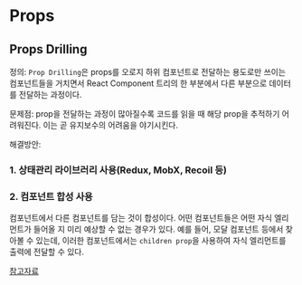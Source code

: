 # Props

## Props Drilling

정의: `Prop Drilling`은 props를 오로지 하위 컴포넌트로 전달하는 용도로만 쓰이는 컴포넌트들을 거치면서 React Component 트리의 한 부분에서 다른 부분으로 데이터를 전달하는 과정이다.

문제점: prop을 전달하는 과정이 많아질수록 코드를 읽을 때 해당 prop을 추적하기 어려워진다. 이는 곧 유지보수의 어려움을 야기시킨다.

해결방안:

### 1. 상태관리 라이브러리 사용(Redux, MobX, Recoil 등)

### 2. 컴포넌트 합성 사용

컴포넌트에서 다른 컴포넌트를 담는 것이 합성이다.
어떤 컴포넌트들은 어떤 자식 엘리먼트가 들어올 지 미리 예상할 수 없는 경우가 있다. 예를 들어, 모달 컴포넌트 등에서 찾아볼 수 있는데, 이러한 컴포넌트에서는 `children prop`을 사용하여 자식 엘리먼트를 출력에 전달할 수 있다.

[참고자료](https://velog.io/@jangws/React-Context%EA%B0%80-%EA%BC%AD-%ED%95%84%EC%9A%94%ED%95%A0%EA%B9%8C-%EC%BB%B4%ED%8F%AC%EB%84%8C%ED%8A%B8-%ED%95%A9%EC%84%B1%EC%9C%BC%EB%A1%9C-props-drilling%EC%9D%84-%EA%B7%B9%EB%B3%B5%ED%95%B4%EB%B3%B4%EC%9E%90)
